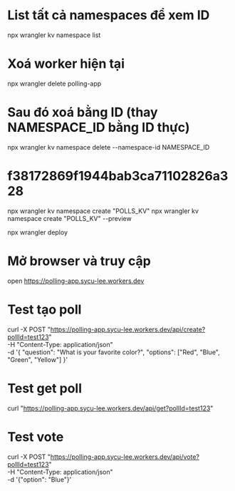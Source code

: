 # List tất cả namespaces để xem ID
npx wrangler kv namespace list

# Xoá worker hiện tại
npx wrangler delete polling-app

# Sau đó xoá bằng ID (thay NAMESPACE_ID bằng ID thực)
npx wrangler kv namespace delete --namespace-id NAMESPACE_ID

# f38172869f1944bab3ca71102826a328

npx wrangler kv namespace create "POLLS_KV"
npx wrangler kv namespace create "POLLS_KV" --preview

npx wrangler deploy

# Mở browser và truy cập
open https://polling-app.sycu-lee.workers.dev

# Test tạo poll
curl -X POST "https://polling-app.sycu-lee.workers.dev/api/create?pollId=test123" \
  -H "Content-Type: application/json" \
  -d '{
    "question": "What is your favorite color?",
    "options": ["Red", "Blue", "Green", "Yellow"]
  }'

# Test get poll
curl "https://polling-app.sycu-lee.workers.dev/api/get?pollId=test123"

# Test vote
curl -X POST "https://polling-app.sycu-lee.workers.dev/api/vote?pollId=test123" \
  -H "Content-Type: application/json" \
  -d '{"option": "Blue"}'
